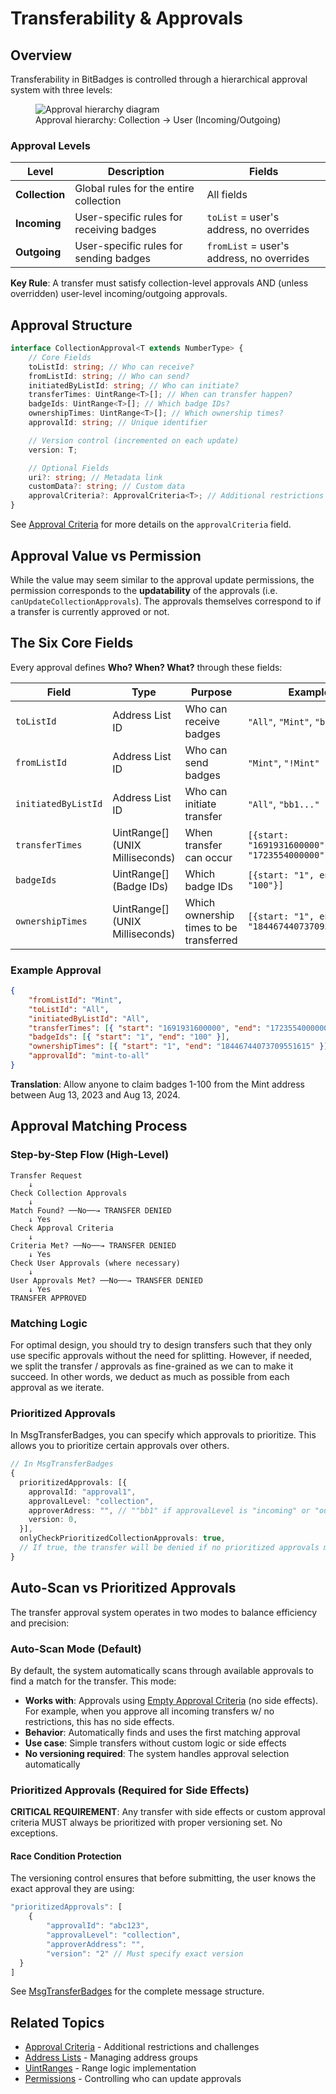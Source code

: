 # Transferability & Approvals

## Overview

Transferability in BitBadges is controlled through a hierarchical approval system with three levels:

<figure><img src="../../../.gitbook/assets/image (33).png" alt="Approval hierarchy diagram"><figcaption>Approval hierarchy: Collection → User (Incoming/Outgoing)</figcaption></figure>

### Approval Levels

| Level          | Description                              | Fields                                    |
| -------------- | ---------------------------------------- | ----------------------------------------- |
| **Collection** | Global rules for the entire collection   | All fields                                |
| **Incoming**   | User-specific rules for receiving badges | `toList` = user's address, no overrides   |
| **Outgoing**   | User-specific rules for sending badges   | `fromList` = user's address, no overrides |

**Key Rule**: A transfer must satisfy collection-level approvals AND (unless overridden) user-level incoming/outgoing approvals.

## Approval Structure

```typescript
interface CollectionApproval<T extends NumberType> {
    // Core Fields
    toListId: string; // Who can receive?
    fromListId: string; // Who can send?
    initiatedByListId: string; // Who can initiate?
    transferTimes: UintRange<T>[]; // When can transfer happen?
    badgeIds: UintRange<T>[]; // Which badge IDs?
    ownershipTimes: UintRange<T>[]; // Which ownership times?
    approvalId: string; // Unique identifier

    // Version control (incremented on each update)
    version: T;

    // Optional Fields
    uri?: string; // Metadata link
    customData?: string; // Custom data
    approvalCriteria?: ApprovalCriteria<T>; // Additional restrictions
}
```

See [Approval Criteria](approval-criteria/) for more details on the `approvalCriteria` field.

## Approval Value vs Permission

While the value may seem similar to the approval update permissions, the permission corresponds to the **updatability** of the approvals (i.e. `canUpdateCollectionApprovals`). The approvals themselves correspond to if a transfer is currently approved or not.

## The Six Core Fields

Every approval defines **Who? When? What?** through these fields:

| Field               | Type                            | Purpose                                 | Example                                            |
| ------------------- | ------------------------------- | --------------------------------------- | -------------------------------------------------- |
| `toListId`          | Address List ID                 | Who can receive badges                  | `"All"`, `"Mint"`, `"bb1..."`                      |
| `fromListId`        | Address List ID                 | Who can send badges                     | `"Mint"`, `"!Mint"`                                |
| `initiatedByListId` | Address List ID                 | Who can initiate transfer               | `"All"`, `"bb1..."`                                |
| `transferTimes`     | UintRange[] (UNIX Milliseconds) | When transfer can occur                 | `[{start: "1691931600000", end: "1723554000000"}]` |
| `badgeIds`          | UintRange[] (Badge IDs)         | Which badge IDs                         | `[{start: "1", end: "100"}]`                       |
| `ownershipTimes`    | UintRange[] (UNIX Milliseconds) | Which ownership times to be transferred | `[{start: "1", end: "18446744073709551615"}]`      |

### Example Approval

```json
{
    "fromListId": "Mint",
    "toListId": "All",
    "initiatedByListId": "All",
    "transferTimes": [{ "start": "1691931600000", "end": "1723554000000" }],
    "badgeIds": [{ "start": "1", "end": "100" }],
    "ownershipTimes": [{ "start": "1", "end": "18446744073709551615" }],
    "approvalId": "mint-to-all"
}
```

**Translation**: Allow anyone to claim badges 1-100 from the Mint address between Aug 13, 2023 and Aug 13, 2024.

## Approval Matching Process

### Step-by-Step Flow (High-Level)

```
Transfer Request
    ↓
Check Collection Approvals
    ↓
Match Found? ──No──→ TRANSFER DENIED
    ↓ Yes
Check Approval Criteria
    ↓
Criteria Met? ──No──→ TRANSFER DENIED
    ↓ Yes
Check User Approvals (where necessary)
    ↓
User Approvals Met? ──No──→ TRANSFER DENIED
    ↓ Yes
TRANSFER APPROVED
```

### Matching Logic

For optimal design, you should try to design transfers such that they only use specific approvals without the need for splitting. However, if needed, we split the transfer / approvals as fine-grained as we can to make it succeed. In other words, we deduct as much as possible from each approval as we iterate.

### Prioritized Approvals

In MsgTransferBadges, you can specify which approvals to prioritize. This allows you to prioritize certain approvals over others.

```typescript
// In MsgTransferBadges
{
  prioritizedApprovals: [{
    approvalId: "approval1",
    approvalLevel: "collection",
    approverAdress: "", // ""bb1" if approvalLevel is "incoming" or "outgoing",
    version: 0,
  }],
  onlyCheckPrioritizedCollectionApprovals: true,
  // If true, the transfer will be denied if no prioritized approvals match
}
```

## Auto-Scan vs Prioritized Approvals

The transfer approval system operates in two modes to balance efficiency and precision:

### Auto-Scan Mode (Default)

By default, the system automatically scans through available approvals to find a match for the transfer. This mode:

-   **Works with**: Approvals using [Empty Approval Criteria](../examples/empty-approval-criteria.md) (no side effects). For example, when you approve all incoming transfers w/ no restrictions, this has no side effects.
-   **Behavior**: Automatically finds and uses the first matching approval
-   **Use case**: Simple transfers without custom logic or side effects
-   **No versioning required**: The system handles approval selection automatically

### Prioritized Approvals (Required for Side Effects)

**CRITICAL REQUIREMENT**: Any transfer with side effects or custom approval criteria MUST always be prioritized with proper versioning set. No exceptions.

#### Race Condition Protection

The versioning control ensures that before submitting, the user knows the exact approval they are using:

```typescript
"prioritizedApprovals": [
    {
        "approvalId": "abc123",
        "approvalLevel": "collection",
        "approverAddress": "",
        "version": "2" // Must specify exact version
  }
]
```

See [MsgTransferBadges](../../bitbadges-blockchain/cosmos-sdk-msgs/x-badges/msgtransferbadges.md) for the complete message structure.

## Related Topics

-   [Approval Criteria](approval-criteria/) - Additional restrictions and challenges
-   [Address Lists](../address-lists.md) - Managing address groups
-   [UintRanges](../uint-ranges.md) - Range logic implementation
-   [Permissions](permissions/) - Controlling who can update approvals
